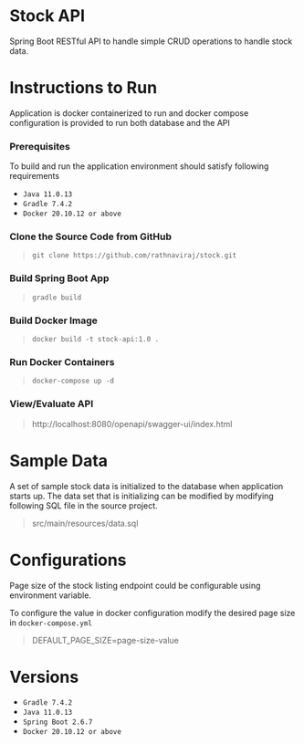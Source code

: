 # Stock API

Spring Boot RESTful API to handle simple CRUD operations to handle stock data.

# Instructions to Run
 
Application is docker containerized to run and docker compose configuration is provided to run both database and the API

### Prerequisites

To build and run the application environment should satisfy following requirements

- `Java 11.0.13`
- `Gradle 7.4.2`
- `Docker 20.10.12 or above`

### Clone the Source Code from GitHub

> `git clone https://github.com/rathnaviraj/stock.git`

### Build Spring Boot App

> `gradle build`
### Build Docker Image

> `docker build -t stock-api:1.0 .`
### Run Docker Containers
> `docker-compose up -d`

### View/Evaluate API

> http://localhost:8080/openapi/swagger-ui/index.html

# Sample Data

A set of sample stock data is initialized to the database when application starts up. The data set that is initializing can be modified by modifying following SQL file in the source project.

> src/main/resources/data.sql

# Configurations

Page size of the stock listing endpoint could be configurable using environment variable.

To configure the value in docker configuration modify the desired page size in `docker-compose.yml` 

> DEFAULT_PAGE_SIZE=page-size-value

# Versions

- `Gradle 7.4.2`
- `Java 11.0.13`
- `Spring Boot 2.6.7`
- `Docker 20.10.12 or above`
